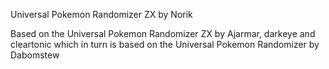 Universal Pokemon Randomizer ZX by Norik

Based on the Universal Pokemon Randomizer ZX by Ajarmar, darkeye and cleartonic which in turn is based on the Universal Pokemon Randomizer by Dabomstew
